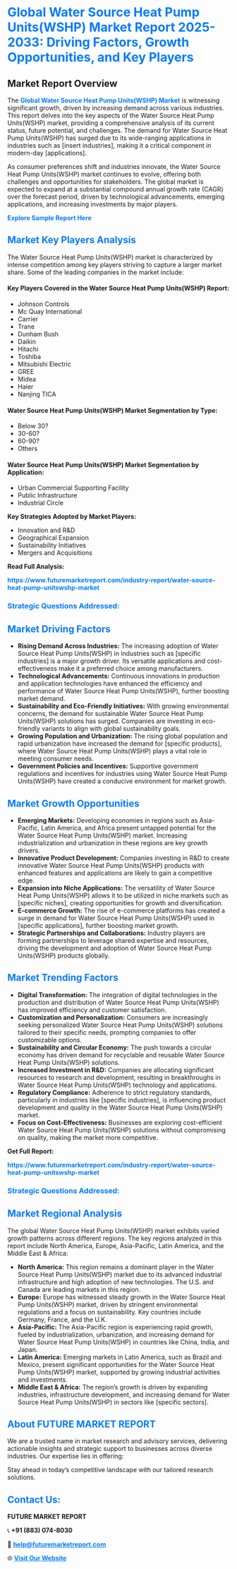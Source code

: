 <h1 style="color: #007BFF;">Global Water Source Heat Pump Units(WSHP) Market Report 2025-2033: Driving Factors, Growth Opportunities, and Key Players</h1>

<section id="overview">
<h2>Market Report Overview</h2>
<p>The <a href="https://www.futuremarketreport.com/industry-report/water-source-heat-pump-unitswshp-market" style="color: #007BFF; text-decoration: none;"><strong>Global Water Source Heat Pump Units(WSHP) Market</strong></a> is witnessing significant growth, driven by increasing demand across various industries. This report delves into the key aspects of the Water Source Heat Pump Units(WSHP) market, providing a comprehensive analysis of its current status, future potential, and challenges. The demand for Water Source Heat Pump Units(WSHP) has surged due to its wide-ranging applications in industries such as [insert industries], making it a critical component in modern-day [applications].</p>
<p>As consumer preferences shift and industries innovate, the Water Source Heat Pump Units(WSHP) market continues to evolve, offering both challenges and opportunities for stakeholders. The global market is expected to expand at a substantial compound annual growth rate (CAGR) over the forecast period, driven by technological advancements, emerging applications, and increasing investments by major players.</p>
</section>

<section id="overview">
<p><a href="https://www.futuremarketreport.com/request-sample/reportId=105773" style="color: #007BFF; text-decoration: none;"><strong>Explore Sample Report Here</strong></a></p>
</section>

<section id="key-players">
<h2 style="color: #007BFF;">Market Key Players Analysis</h2>
<p>The Water Source Heat Pump Units(WSHP) market is characterized by intense competition among key players striving to capture a larger market share. Some of the leading companies in the market include:</p>
<h4>Key Players Covered in the Water Source Heat Pump Units(WSHP) Report:</h4>
<ul><li>Johnson Controls</li><li>Mc Quay International</li><li>Carrier</li><li>Trane</li><li>Dunham Bush</li><li>Daikin</li><li>Hitachi</li><li>Toshiba</li><li>Mitsubishi Electric</li><li>GREE</li><li>Midea</li><li>Haier</li><li>Nanjing TICA</li></ul>
<h4>Water Source Heat Pump Units(WSHP) Market Segmentation by Type:</h4>
<ul><li>Below 30?</li><li>30-60?</li><li>60-90?</li><li>Others</li></ul>

<h4>Water Source Heat Pump Units(WSHP) Market Segmentation by Application:</h4>
<ul><li>Urban Commercial Supporting Facility</li><li>Public Infrastructure</li><li>Industrial Circle</li></ul>
<p><strong>Key Strategies Adopted by Market Players:</strong></p>
<ul>
<li>Innovation and R&D</li>
<li>Geographical Expansion</li>
<li>Sustainability Initiatives</li>
<li>Mergers and Acquisitions</li>
</ul>
</section>

<section>
<p><strong>Read Full Analysis: </strong></p><a href="https://www.futuremarketreport.com/industry-report/water-source-heat-pump-unitswshp-market" style="color: #007BFF; text-decoration: none;"><strong>https://www.futuremarketreport.com/industry-report/water-source-heat-pump-unitswshp-market</strong></a>
<h3 style="color: #007BFF;">Strategic Questions Addressed:</h3>
</section>

<section id="driving-factors">
<h2 style="color: #007BFF;">Market Driving Factors</h2>
<ul>
<li><strong>Rising Demand Across Industries:</strong> The increasing adoption of Water Source Heat Pump Units(WSHP) in industries such as [specific industries] is a major growth driver. Its versatile applications and cost-effectiveness make it a preferred choice among manufacturers.</li>
<li><strong>Technological Advancements:</strong> Continuous innovations in production and application technologies have enhanced the efficiency and performance of Water Source Heat Pump Units(WSHP), further boosting market demand.</li>
<li><strong>Sustainability and Eco-Friendly Initiatives:</strong> With growing environmental concerns, the demand for sustainable Water Source Heat Pump Units(WSHP) solutions has surged. Companies are investing in eco-friendly variants to align with global sustainability goals.</li>
<li><strong>Growing Population and Urbanization:</strong> The rising global population and rapid urbanization have increased the demand for [specific products], where Water Source Heat Pump Units(WSHP) plays a vital role in meeting consumer needs.</li>
<li><strong>Government Policies and Incentives:</strong> Supportive government regulations and incentives for industries using Water Source Heat Pump Units(WSHP) have created a conducive environment for market growth.</li>
</ul>
</section>

<section id="growth-opportunities">
<h2 style="color: #007BFF;">Market Growth Opportunities</h2>
<ul>
<li><strong>Emerging Markets:</strong> Developing economies in regions such as Asia-Pacific, Latin America, and Africa present untapped potential for the Water Source Heat Pump Units(WSHP) market. Increasing industrialization and urbanization in these regions are key growth drivers.</li>
<li><strong>Innovative Product Development:</strong> Companies investing in R&D to create innovative Water Source Heat Pump Units(WSHP) products with enhanced features and applications are likely to gain a competitive edge.</li>
<li><strong>Expansion into Niche Applications:</strong> The versatility of Water Source Heat Pump Units(WSHP) allows it to be utilized in niche markets such as [specific niches], creating opportunities for growth and diversification.</li>
<li><strong>E-commerce Growth:</strong> The rise of e-commerce platforms has created a surge in demand for Water Source Heat Pump Units(WSHP) used in [specific applications], further boosting market growth.</li>
<li><strong>Strategic Partnerships and Collaborations:</strong> Industry players are forming partnerships to leverage shared expertise and resources, driving the development and adoption of Water Source Heat Pump Units(WSHP) products globally.</li>
</ul>
</section>

<section id="trending-factors">
<h2 style="color: #007BFF;">Market Trending Factors</h2>
<ul>
<li><strong>Digital Transformation:</strong> The integration of digital technologies in the production and distribution of Water Source Heat Pump Units(WSHP) has improved efficiency and customer satisfaction.</li>
<li><strong>Customization and Personalization:</strong> Consumers are increasingly seeking personalized Water Source Heat Pump Units(WSHP) solutions tailored to their specific needs, prompting companies to offer customizable options.</li>
<li><strong>Sustainability and Circular Economy:</strong> The push towards a circular economy has driven demand for recyclable and reusable Water Source Heat Pump Units(WSHP) solutions.</li>
<li><strong>Increased Investment in R&D:</strong> Companies are allocating significant resources to research and development, resulting in breakthroughs in Water Source Heat Pump Units(WSHP) technology and applications.</li>
<li><strong>Regulatory Compliance:</strong> Adherence to strict regulatory standards, particularly in industries like [specific industries], is influencing product development and quality in the Water Source Heat Pump Units(WSHP) market.</li>
<li><strong>Focus on Cost-Effectiveness:</strong> Businesses are exploring cost-efficient Water Source Heat Pump Units(WSHP) solutions without compromising on quality, making the market more competitive.</li>
</ul>
</section>

<section>
<p><strong>Get Full Report: </strong></p><a href="https://www.futuremarketreport.com/industry-report/water-source-heat-pump-unitswshp-market" style="color: #007BFF; text-decoration: none;"><strong>https://www.futuremarketreport.com/industry-report/water-source-heat-pump-unitswshp-market</strong></a>
<h3 style="color: #007BFF;">Strategic Questions Addressed:</h3>
</section>


<section id="regional-analysis">
<h2 style="color: #007BFF;">Market Regional Analysis</h2>
<p>The global Water Source Heat Pump Units(WSHP) market exhibits varied growth patterns across different regions. The key regions analyzed in this report include North America, Europe, Asia-Pacific, Latin America, and the Middle East & Africa:</p>
<ul>
<li><strong>North America:</strong> This region remains a dominant player in the Water Source Heat Pump Units(WSHP) market due to its advanced industrial infrastructure and high adoption of new technologies. The U.S. and Canada are leading markets in this region.</li>
<li><strong>Europe:</strong> Europe has witnessed steady growth in the Water Source Heat Pump Units(WSHP) market, driven by stringent environmental regulations and a focus on sustainability. Key countries include Germany, France, and the U.K.</li>
<li><strong>Asia-Pacific:</strong> The Asia-Pacific region is experiencing rapid growth, fueled by industrialization, urbanization, and increasing demand for Water Source Heat Pump Units(WSHP) in countries like China, India, and Japan.</li>
<li><strong>Latin America:</strong> Emerging markets in Latin America, such as Brazil and Mexico, present significant opportunities for the Water Source Heat Pump Units(WSHP) market, supported by growing industrial activities and investments.</li>
<li><strong>Middle East & Africa:</strong> The region’s growth is driven by expanding industries, infrastructure development, and increasing demand for Water Source Heat Pump Units(WSHP) in sectors like [specific sectors].</li>
</ul>
</section>

<footer>
<h2 style="color: #007BFF;">About FUTURE MARKET REPORT</h2>
<p>We are a trusted name in market research and advisory services, delivering actionable insights and strategic support to businesses across diverse industries. Our expertise lies in offering:</p>

<p>Stay ahead in today’s competitive landscape with our tailored research solutions.</p>

<h2 style="color: #007BFF;">Contact Us:</h2>
<p><strong>FUTURE MARKET REPORT</strong></p>
<p>📞 <strong>+91 (883) 074-8030</strong></p>
<p>📧 <strong><a href="mailto:help@futuremarketreport.com" style="color: #007BFF;">help@futuremarketreport.com</a></strong></p>
<p>🌐 <strong><a href="https://www.futuremarketreport.com/" style="color: #007BFF;">Visit Our Website</a></strong></p>
</footer>